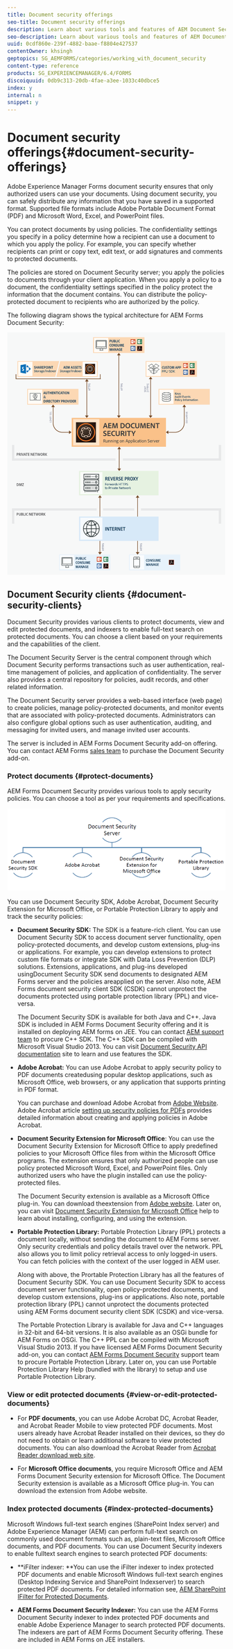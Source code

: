 ```yaml
---
title: Document security offerings
seo-title: Document security offerings
description: Learn about various tools and features of AEM Document Security
seo-description: Learn about various tools and features of AEM Document Security
uuid: 0cdf860e-239f-4882-baae-f8804e427537
contentOwner: khsingh
geptopics: SG_AEMFORMS/categories/working_with_document_security
content-type: reference
products: SG_EXPERIENCEMANAGER/6.4/FORMS
discoiquuid: 0db9c313-20db-4fae-a3ee-1033c40dbce5
index: y
internal: n
snippet: y
---
```


# Document security offerings{#document-security-offerings}

Adobe Experience Manager Forms document security ensures that only authorized users can use your documents. Using document security, you can safely distribute any information that you have saved in a supported format. Supported file formats include Adobe Portable Document Format (PDF) and Microsoft Word, Excel, and PowerPoint files.

You can protect documents by using policies. The confidentiality settings you specify in a policy determine how a recipient can use a document to which you apply the policy. For example, you can specify whether recipients can print or copy text, edit text, or add signatures and comments to protected documents.

The policies are stored on Document Security server; you apply the policies to documents through your client application. When you apply a policy to a document, the confidentiality settings specified in the policy protect the information that the document contains. You can distribute the policy-protected document to recipients who are authorized by the policy.

The following diagram shows the typical architecture for AEM Forms Document Security:

![Document Security - Recommended architecture](assets/document_security_architecture.png) 

## Document Security clients {#document-security-clients}

Document Security provides various clients to protect documents, view and edit protected documents, and indexers to enable full-text search on protected documents. You can choose a client based on your requirements and the capabilities of the client.

The Document Security Server is the central component through which Document Security performs transactions such as user authentication, real-time management of policies, and application of confidentiality. The server also provides a central repository for policies, audit records, and other related information.

The Document Security server provides a web-based interface (web page) to create policies, manage policy-protected documents, and monitor events that are associated with policy-protected documents. Administrators can also configure global options such as user authentication, auditing, and messaging for invited users, and manage invited user accounts.

The server is included in AEM Forms Document Security add-on offering. You can contact AEM Forms [sales team](http://www.adobe.com/products/request-consultation/marketing-cloud.html?s_osc=70114000002JNwKAAW&s_iid=70114000002JHs3AAG) to purchase the Document Security add-on.

### Protect documents {#protect-documents}

AEM Forms Document Security provides various tools to apply security policies. You can choose a tool as per your requirements and specifications.

![](assets/document-security-offerings.png)

You can use Document Security SDK, Adobe Acrobat, Document Security Extension for Microsoft Office, or Portable Protection Library to apply and track the security policies:

* **Document Security SDK:** The SDK is a feature-rich client. You can use Document Security SDK to access document server functionality, open policy-protected documents, and develop custom extensions, plug-ins or applications. For example, you can develop extensions to protect custom file formats or integrate SDK with Data Loss Prevention (DLP) solutions. Extensions, applications, and plug-ins developed usingDocument Security SDK send documents to designated AEM Forms server and the policies areapplied on the server. Also note, AEM Forms document security client SDK (CSDK) cannot unprotect the documents protected using portable protection library (PPL) and vice-versa.  
  
  The Document Security SDK is available for both Java and C++. Java SDK is included in AEM Forms Document Security offering and it is installed on deploying AEM forms on JEE. You can contact [AEM support team](https://helpx.adobe.com/marketing-cloud/contact-support.html) to procure C++ SDK. The C++ SDK can be compiled with Microsoft Visual Studio 2013. You can visit [Document Security API documentation](http://help.adobe.com/en_US/livecycle/11.0/Services/WS92d06802c76abadb76c48dfe12dbeb3e281-7ff0.2.html) site to learn and use features the SDK.

* **Adobe Acrobat:** You can use Adobe Acrobat to apply security policy to PDF documents createdusing popular desktop applications, such as Microsoft Office, web browsers, or any application that supports printing in PDF format.  
  
  You can purchase and download Adobe Acrobat from [Adobe Website](https://acrobat.adobe.com/us/en/free-trial-download.html). Adobe Acrobat article [setting up security policies for PDFs](https://helpx.adobe.com/acrobat/using/setting-security-policies-pdfs.html) provides detailed information about creating and applying policies in Adobe Acrobat.

* **Document Security Extension for Microsoft Office**: You can use the Document Security Extension for Microsoft Office to apply predefined policies to your Microsoft Office files from within the Microsoft Office programs. The extension ensures that only authorized people can use policy protected Microsoft Word, Excel, and PowerPoint files. Only authorized users who have the plugin installed can use the policy-protected files.﻿  
  
  The Document Security extension is available as a Microsoft Office plug-in. You can download theextension from [Adobe website](http://www.adobe.com/in/products/livecycle/rightsmanagement/extension/downloads.html). Later on, you can visit [Document Security Extension for Microsoft Office](https://helpx.adobe.com/aem-forms/aem-document-security/aem-document-security-extension-help.html) help to learn about installing, configuring, and using the extension.

* **Portable Protection Library:** Portable Protection Library (PPL) protects a document locally, without sending the document to AEM Forms server. Only security credentials and policy details travel over the network. PPL also allows you to limit policy retrieval access to only logged-in users. You can fetch policies with the context of the user logged in AEM user.  
  
  Along with above, the Prortable Protection Library has all the features of Document Security SDK. You can use Document Security SDK to access document server functionality, open policy-protected documents, and develop custom extensions, plug-ins or applications. Also note, portable protection library (PPL) cannot unprotect the documents protected using AEM Forms document security client SDK (CSDK) and vice-versa.  
  
  The Portable Protection Library is available for Java and C++ languages in 32-bit and 64-bit versions. It is also available as an OSGi bundle for AEM Forms on OSGi. The C++ PPL can be compiled with Microsoft Visual Studio 2013. If you have licensed AEM Forms Document Security add-on, you can contact [AEM Forms Document Security](https://helpx.adobe.com/marketing-cloud/contact-support.html) support team to procure Portable Protection Library. Later on, you can use Portable Protection Library Help (bundled with the library) to setup and use Portable Protection Library.

### View or edit protected documents {#view-or-edit-protected-documents}

* For **PDF documents**, you can use Adobe Acrobat DC, Acrobat Reader, and Acrobat Reader Mobile to view protected PDF documents. Most users already have Acrobat Reader installed on their devices, so they do not need to obtain or learn additional software to view protected documents. You can also download the Acrobat Reader from [Acrobat Reader download web site](https://get.adobe.com/reader/).

* For **Microsoft Office documents**, you require Microsoft Office and AEM Forms Document Security extension for Microsoft Office. The Document Security extension is available as a Microsoft Office plug-in. You can download the extension from Adobe website.

### Index protected documents {#index-protected-documents}

Microsoft Windows full-text search engines (SharePoint Index server) and Adobe Experience Manager (AEM) can perform full-text search on commonly used document formats such as, plain-text files, Microsoft Office documents, and PDF documents. You can use Document Security indexers to enable fulltext search engines to search protected PDF documents:

* **iFilter indexer: **You can use the iFilter indexer to index protected PDF documents and enable Microsoft Windows full-text search engines (Desktop Indexing Service and SharePoint Indexserver) to search protected PDF documents. For detailed information see, [AEM SharePoint IFilter for Protected Documents](assets/sharepoint-ifilter-doc-security.pdf).  

* **AEM Forms Document Security Indexer:** You can use the AEM Forms Document Security indexer to index protected PDF documents and enable Adobe Experience Manager to search protected PDF documents. The indexers are part of AEM Forms Document Security offering. These are included in AEM Forms on JEE installers.

<!--
Comment Type: draft

<p>The <a href="../../forms/using/enable-search-for-drm-protected-pdf-documents-in-aem.md">enable AEM to search document security protected PDF</a> documents article provides detailed information to setup and use AEM Forms Document Security Indexer.</p>
-->

